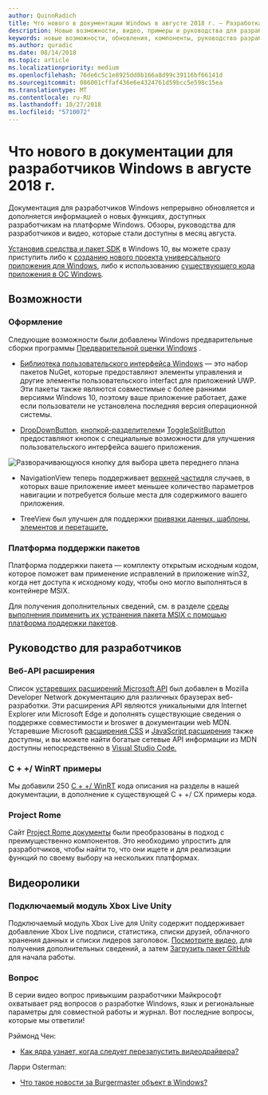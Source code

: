 ```yaml
---
author: QuinnRadich
title: Что нового в документации Windows в августе 2018 г. — Разработка приложений UWP
description: Новые возможности, видео, примеры и руководства для разработчиков добавлены в документацию для августа 2018 разработчиков Windows 10.
keywords: новые возможности, обновления, компоненты, руководство разработчика, Windows 10 августа
ms.author: quradic
ms.date: 08/14/2018
ms.topic: article
ms.localizationpriority: medium
ms.openlocfilehash: 76de6c5c1e8925dd8b166a8d99c39116bf66141d
ms.sourcegitcommit: 086001cffaf436e6e4324761d59bcc5e598c15ea
ms.translationtype: MT
ms.contentlocale: ru-RU
ms.lasthandoff: 10/27/2018
ms.locfileid: "5710072"
---
```

# <a name="whats-new-in-the-windows-developer-docs-in-august-2018"></a>Что нового в документации для разработчиков Windows в августе 2018 г.

Документация для разработчиков Windows непрерывно обновляется и дополняется информацией о новых функциях, доступных разработчикам на платформе Windows. Обзоры, руководства для разработчиков и видео, которые стали доступны в месяц августа.

[Установив средства и пакет SDK](http://go.microsoft.com/fwlink/?LinkId=821431) в Windows 10, вы можете сразу приступить либо к [созданию нового проекта универсального приложения для Windows](../get-started/create-uwp-apps.md), либо к использованию [существующего кода приложения в ОС Windows](../porting/index.md).

## <a name="features"></a>Возможности

### <a name="design"></a>Оформление

Следующие возможности были добавлены Windows предварительные сборки программы [Предварительной оценки Windows](https://insider.windows.com/) .

* [Библиотека пользовательского интерфейса Windows](https://aka.ms/winui-docs) — это набор пакетов NuGet, которые предоставляют элементы управления и другие элементы пользовательского interfact для приложений UWP. Эти пакеты также являются совместимые с более ранними версиями Windows 10, поэтому ваше приложение работает, даже если пользователи не установлена последняя версия операционной системы.

* [DropDownButton](../design/controls-and-patterns/buttons.md#create-a-drop-down-button), [кнопкой-разделителем](../design/controls-and-patterns/buttons.md#create-a-split-button)и [ToggleSplitButton](../design/controls-and-patterns/buttons.md#create-a-toggle-split-button) предоставляют кнопок с специальные возможности для улучшения пользовательского интерфейса вашего приложения.

![Разворачивающуюся кнопку для выбора цвета переднего плана](../design/controls-and-patterns/images/split-button-rtb.png)

* NavigationView теперь поддерживает [верхней части](../design/controls-and-patterns/navigationview.md)для случаев, в которых ваше приложение имеет меньшее количество параметров навигации и потребуется больше места для содержимого вашего приложения.

* TreeView был улучшен для поддержки [привязки данных, шаблоны, элементов и перетащите.](../design/controls-and-patterns/tree-view.md)

### <a name="package-support-framework"></a>Платформа поддержки пакетов

Платформа поддержки пакета — комплекту открытым исходным кодом, которое поможет вам применение исправлений в приложение win32, когда нет доступа к исходному коду, чтобы оно могло выполняться в контейнере MSIX.

Для получения дополнительных сведений, см. в разделе [среды выполнения применить их устранения пакета MSIX с помощью платформа поддержки пакетов](../porting/package-support-framework.md).

## <a name="developer-guidance"></a>Руководство для разработчиков

### <a name="web-api-extensions"></a>Веб-API расширения

Список [устаревших расширений Microsoft API](https://developer.mozilla.org/docs/Web/API/Microsoft_API_extensions) был добавлен в Mozilla Developer Network документацию для различных браузерах веб-разработки. Эти расширения API являются уникальными для Internet Explorer или Microsoft Edge и дополнять существующие сведения о поддержке совместимости и broswer в документации web MDN. Устаревшие Microsoft [расширения CSS](https://developer.mozilla.org/docs/Web/CSS/Microsoft_Extensions) и [JavaScript расширения](https://developer.mozilla.org/docs/Web/JavaScript/Microsoft_JavaScript_extensions) также доступны, и вы можете найти богатые сетевые API информации из MDN доступны непосредственно в [Visual Studio Code.](https://code.visualstudio.com/updates/v1_25#_new-css-pseudo-selectors-and-pseudo-elements-from-mdn)

### <a name="cwinrt-code-examples"></a>C + +/ WinRT примеры

Мы добавили 250 [C + +/ WinRT](../cpp-and-winrt-apis/index.md) кода описания на разделы в нашей документации, в дополнение к существующей C + +/ CX примеры кода.

### <a name="project-rome"></a>Project Rome

Сайт [Project Rome документы](https://docs.microsoft.com/windows/project-rome/) были преобразованы в подход с преимущественно компонентов. Это необходимо упростить для разработчиков, чтобы найти то, что они ищете и для реализации функций по своему выбору на нескольких платформах.

## <a name="videos"></a>Видеоролики

### <a name="xbox-live-unity-plugin"></a>Подключаемый модуль Xbox Live Unity

Подключаемый модуль Xbox Live для Unity содержит поддерживает добавление Xbox Live подписи, статистика, списки друзей, облачного хранения данных и списки лидеров заголовок. [Посмотрите видео,](https://youtu.be/fVQZ-YgwNpY) для получения дополнительных сведений, а затем [Загрузить пакет GitHub](https://aka.ms/UnityPlugin) для начала работы.

### <a name="one-dev-question"></a>Вопрос

В серии видео вопрос привыкшим разработчики Майкрософт охватывает ряд вопросов о разработке Windows, язык и региональные параметры для совместной работы и журнал. Вот последние вопросы, которые мы ответили!

Рэймонд Чен:

* [Как ядра узнает, когда следует перезапустить видеодрайвера?](https://youtu.be/3SNAdyO1l5c)

Ларри Osterman:

* [Что такое новости за Burgermaster объект в Windows?](https://youtu.be/0TDSbyAIvX0)